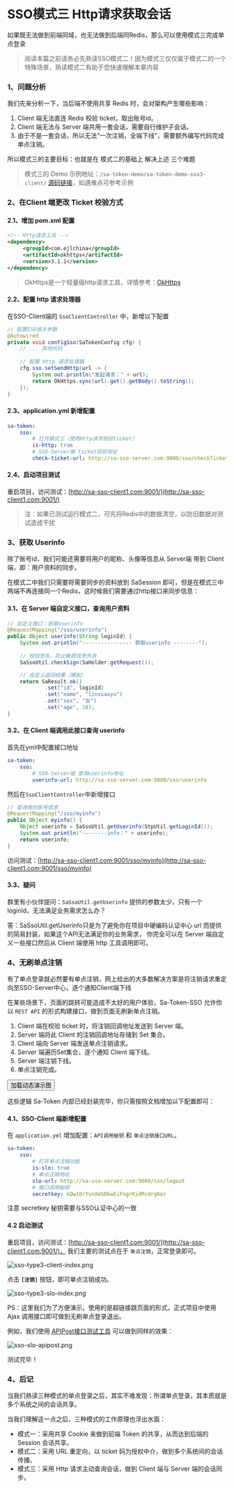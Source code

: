 # SSO模式三 Http请求获取会话

如果既无法做到前端同域，也无法做到后端同Redis，那么可以使用模式三完成单点登录 

> 阅读本篇之前请务必先熟读SSO模式二！因为模式三仅仅属于模式二的一个特殊场景，熟读模式二有助于您快速理解本章内容


### 1、问题分析
我们先来分析一下，当后端不使用共享 Redis 时，会对架构产生哪些影响：

1. Client 端无法直连 Redis 校验 ticket，取出账号id。
2. Client 端无法与 Server 端共用一套会话，需要自行维护子会话。
3. 由于不是一套会话，所以无法“一次注销，全端下线”，需要额外编写代码完成单点注销。

所以模式三的主要目标：也就是在 模式二的基础上 解决上述 三个难题 

> 模式三的 Demo 示例地址：`/sa-token-demo/sa-token-demo-sso3-client/` 
> [源码链接](https://gitee.com/dromara/sa-token/tree/dev/sa-token-demo/sa-token-demo-sso3-client)，如遇难点可参考示例 


### 2、在Client 端更改 Ticket 校验方式

#### 2.1、增加 pom.xml 配置 
``` xml
<!-- Http请求工具 -->
<dependency>
     <groupId>com.ejlchina</groupId>
     <artifactId>okhttps</artifactId>
     <version>3.1.1</version>
</dependency>
```
> OkHttps是一个轻量级http请求工具，详情参考：[OkHttps](https://gitee.com/ejlchina-zhxu/okhttps)

#### 2.2、配置 http 请求处理器 
在SSO-Client端的 `SsoClientController` 中，新增以下配置
``` java
// 配置SSO相关参数 
@Autowired
private void configSso(SaTokenConfig cfg) {
	// ... 其他代码
	
	// 配置 Http 请求处理器
	cfg.sso.setSendHttp(url -> {
		System.out.println("发起请求：" + url);
		return OkHttps.sync(url).get().getBody().toString();
	});
}
```

#### 2.3、application.yml 新增配置
``` yml
sa-token: 
	sso: 
        # 打开模式三（使用Http请求校验ticket）
        is-http: true
		# SSO-Server端 ticket校验地址 
		check-ticket-url: http://sa-sso-server.com:9000/sso/checkTicket
```

#### 2.4、启动项目测试
重启项目，访问测试：[http://sa-sso-client1.com:9001/](http://sa-sso-client1.com:9001/)
> 注：如果已测试运行模式二，可先将Redis中的数据清空，以防旧数据对测试造成干扰


### 3、获取 Userinfo 
除了账号id，我们可能还需要将用户的昵称、头像等信息从 Server端 带到 Client端，即：用户资料的同步。

在模式二中我们只需要将需要同步的资料放到 SaSession 即可，但是在模式三中两端不再连接同一个Redis，这时候我们需要通过http接口来同步信息：

#### 3.1、在 Server 端自定义接口，查询用户资料
``` java
// 自定义接口：获取userinfo 
@RequestMapping("/sso/userinfo")
public Object userinfo(String loginId) {
	System.out.println("---------------- 获取userinfo --------");
	
	// 校验签名，防止敏感信息外泄  
	SaSsoUtil.checkSign(SaHolder.getRequest());

	// 自定义返回结果（模拟）
	return SaResult.ok()
			.set("id", loginId)
			.set("name", "linxiaoyu")
			.set("sex", "女")
			.set("age", 18);
}
```

#### 3.2、在 Client 端调用此接口查询 userinfo
首先在yml中配置接口地址 
``` yml
sa-token: 
    sso: 
        # SSO-Server端 查询userinfo地址 
        userinfo-url: http://sa-sso-server.com:9000/sso/userinfo
```

然后在`SsoClientController`中新增接口 
``` java
// 查询我的账号信息 
@RequestMapping("/sso/myinfo")
public Object myinfo() {
	Object userinfo = SaSsoUtil.getUserinfo(StpUtil.getLoginId());
	System.out.println("--------info：" + userinfo);
	return userinfo;
}
```

访问测试：[http://sa-sso-client1.com:9001/sso/myinfo](http://sa-sso-client1.com:9001/sso/myinfo)

#### 3.3、疑问

群里有小伙伴提问：`SaSsoUtil.getUserinfo` 提供的参数太少，只有一个 loginId，无法满足业务需求怎么办？

答：SaSsoUtil.getUserinfo只是为了避免你在项目中硬编码认证中心 url 而提供的简易封装，如果这个API无法满足你的业务需求，
你完全可以在 Server 端自定义一些接口然后从 Client 端使用 http 工具调用即可。




### 4、无刷单点注销

有了单点登录就必然要有单点注销，网上给出的大多数解决方案是将注销请求重定向至SSO-Server中心，逐个通知Client端下线

在某些场景下，页面的跳转可能造成不太好的用户体验，Sa-Token-SSO 允许你以 `REST API` 的形式构建接口，做到页面无刷新单点注销。

1. Client 端在校验 ticket 时，将注销回调地址发送到 Server 端。
2. Server 端将此 Client 的注销回调地址存储到 Set 集合。
3. Client 端向 Server 端发送单点注销请求。
4. Server 端遍历Set集合，逐个通知 Client 端下线。
5. Server 端注销下线。
6. 单点注销完成。


<button class="show-img" img-src="https://oss.dev33.cn/sa-token/doc/g/g3--sso3-logout.gif">加载动态演示图</button>


这些逻辑 Sa-Token 内部已经封装完毕，你只需按照文档增加以下配置即可：

#### 4.1、SSO-Client 端新增配置 

在 `application.yml` 增加配置：`API调用秘钥` 和 `单点注销接口URL`。
``` yml
sa-token: 
	sso: 
        # 打开单点注销功能 
        is-slo: true
		# 单点注销地址 
		slo-url: http://sa-sso-server.com:9000/sso/logout
		# 接口调用秘钥 
		secretkey: kQwIOrYvnXmSDkwEiFngrKidMcdrgKor
```
注意 secretkey 秘钥需要与SSO认证中心的一致 


#### 4.2 启动测试 
重启项目，访问测试：[http://sa-sso-client1.com:9001/](http://sa-sso-client1.com:9001/)，
我们主要的测试点在于 `单点注销`，正常登录即可。

![sso-type3-client-index.png](https://oss.dev33.cn/sa-token/doc/sso/sso-type3-client-index.png 's-w-sh')

点击 **`[注销]`** 按钮，即可单点注销成功。

<!-- ![sso-type3-slo.png](https://oss.dev33.cn/sa-token/doc/sso/sso-type3-slo.png 's-w-sh') -->

![sso-type3-slo-index.png](https://oss.dev33.cn/sa-token/doc/sso/sso-type3-slo-index.png 's-w-sh')

PS：这里我们为了方便演示，使用的是超链接跳页面的形式，正式项目中使用 Ajax 调用接口即可做到无刷单点登录退出。

例如，我们使用 [APIPost接口测试工具](https://www.apipost.cn/) 可以做到同样的效果：

![sso-slo-apipost.png](https://oss.dev33.cn/sa-token/doc/sso/sso-slo-apipost.png 's-w-sh')

测试完毕！




### 4、后记
当我们熟读三种模式的单点登录之后，其实不难发现：所谓单点登录，其本质就是多个系统之间的会话共享。

当我们理解这一点之后，三种模式的工作原理也浮出水面：

- 模式一：采用共享 Cookie 来做到前端 Token 的共享，从而达到后端的 Session 会话共享。
- 模式二：采用 URL 重定向，以 ticket 码为授权中介，做到多个系统间的会话传播。
- 模式三：采用 Http 请求主动查询会话，做到 Client 端与 Server 端的会话同步。




